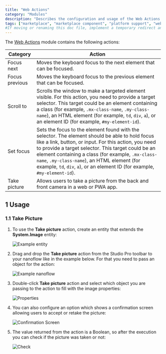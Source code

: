 ```yaml
---
title: "Web Actions"
category: "Modules"
description: "Describes the configuration and usage of the Web Actions module, which is available in the Mendix Marketplace."
tags: ["marketplace", "marketplace component", "platform support", "web actions"]
#If moving or renaming this doc file, implement a temporary redirect and let the respective team know they should update the URL in the product. See Mapping to Products for more details.
---
```


The [Web Actions](https://appstore.home.mendix.com/link/app/114337/) module contains the following actions:

| Category | Action |
| --- | --- |
| Focus next | Moves the keyboard focus to the next element that can be focused. |
| Focus previous | Moves the keyboard focus to the previous element that can be focused. |
| Scroll to | Scrolls the window to make a targeted element visible. For this action, you need to provide a target selector. This target could be an element containing a class (for example, `.mx-class-name`, `.my-class-name`), an HTML element (for example, `td`, `div`, `a`), or an element ID (for example, `#my-element-id`).  |
| Set focus | Sets the focus to the element found with the selector. The element should be able to hold focus like a link, button, or input. For this action, you need to provide a target selector. This target could be an element containing a class (for example, `.mx-class-name`, `.my-class-name`), an HTML element (for example, `td`, `div`, `a`), or an element ID (for example, `#my-element-id`). |
| Take picture | Allows users to take a picture from the back and front camera in a web or PWA app. |

## 1 Usage

### 1.1 Take Picture

1.  To use the **Take picture** action, create an entity that extends the **System.Image** entity:

    ![Example entity](attachments/web-actions/entity.png)

2.  Drag and drop the **Take picture** action from the Studio Pro toolbar to your nanoflow like in the example below. For that you need to pass an object for the action:

    ![Example nanoflow](attachments/web-actions/nanoflow.png)

3.  Double-click **Take picture** action and select which object you are passing to the action to fill with the image properties:

    ![Properties](attachments/web-actions/properties.png)

4.  You can also configure an option which shows a confirmation screen allowing users to accept or retake the picture:

    ![Confirmation Screen](attachments/web-actions/confirmation.png)

5.  The value returned from the action is a Boolean, so after the execution you can check if the picture was taken or not:

    ![Check](attachments/web-actions/check.png)